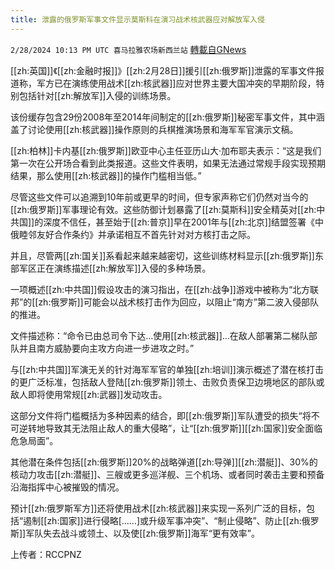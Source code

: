 ```yaml
---
title: 泄露的俄罗斯军事文件显示莫斯科在演习战术核武器应对解放军入侵
---
```

`2/28/2024 10:13 PM UTC 喜马拉雅农场新西兰站` [轉載自GNews](https://gnews.org/articles/2350693)

  
[[zh:英国]]《[[zh:金融时报]]》[[zh:2月28日]]援引[[zh:俄罗斯]]泄露的军事文件报道称，军方已在演练使用战术[[zh:核武器]]应对世界主要大国冲突的早期阶段，特别包括针对[[zh:解放军]]入侵的训练场景。

该份缓存包含29份2008年至2014年间制定的[[zh:俄罗斯]]秘密军事文件，其中涵盖了讨论使用[[zh:核武器]]操作原则的兵棋推演场景和海军军官演示文稿。

[[zh:柏林]]卡内基[[zh:俄罗斯]]欧亚中心主任亚历山大·加布耶夫表示：“这是我们第一次在公开场合看到此类报道。这些文件表明，如果无法通过常规手段实现预期结果，那么使用[[zh:核武器]]的操作门槛相当低。”

尽管这些文件可以追溯到10年前或更早的时间，但专家声称它们仍然对当今的[[zh:俄罗斯]]军事理论有效。这些防御计划暴露了[[zh:莫斯科]]安全精英对[[zh:中共国]]的深度不信任，甚至始于[[zh:普京]]早在2001年与[[zh:北京]]结盟签署《中俄睦邻友好合作条约》并承诺相互不首先针对对方核打击之际。

并且，尽管两[[zh:国关]]系看起来越来越密切，这些训练材料显示[[zh:俄罗斯]]东部军区正在演练描述[[zh:解放军]]入侵的多种场景。

一项概述[[zh:中共国]]假设攻击的演习指出，在[[zh:战争]]游戏中被称为“北方联邦”的[[zh:俄罗斯]]可能会以战术核打击作为回应，以阻止“南方”第二波入侵部队的推进。

文件描述称：“命令已由总司令下达…使用[[zh:核武器]]…在敌人部署第二梯队部队并且南方威胁要向主攻方向进一步进攻之时。”

与[[zh:中共国]]军演无关的针对海军军官的单独[[zh:培训]]演示概述了潜在核打击的更广泛标准，包括敌人登陆[[zh:俄罗斯]]领土、击败负责保卫边境地区的部队或敌人即将使用常规[[zh:武器]]发动攻击。

这部分文件将门槛概括为多种因素的结合，即[[zh:俄罗斯]]军队遭受的损失“将不可逆转地导致其无法阻止敌人的重大侵略”，让“[[zh:俄罗斯]][[zh:国家]]安全面临危急局面”。

其他潜在条件包括[[zh:俄罗斯]]20%的战略弹道[[zh:导弹]][[zh:潜艇]]、30%的核动力攻击[[zh:潜艇]]、三艘或更多巡洋舰、三个机场、或者同时袭击主要和预备沿海指挥中心被摧毁的情况。

预计[[zh:俄罗斯军方]]还将使用战术[[zh:核武器]]来实现一系列广泛的目标，包括“遏制[[zh:国家]]进行侵略\[……\]或升级军事冲突”、“制止侵略”、防止[[zh:俄罗斯]]军队失去战斗或领土、以及使[[zh:俄罗斯]]海军“更有效率”。

上传者：RCCPNZ
